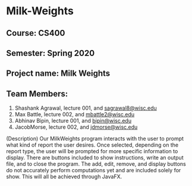 # Milk-Weights


## Course: CS400 
## Semester: Spring 2020
## Project name: Milk Weights
## Team Members:
1. Shashank Agrawal, lecture 001, and sagrawal8@wisc.edu
2. Max Battle, lecture 002, and mbattle2@wisc.edu
3. Abhinav Bipin, lecture 001, and bipin@wisc.edu
4. JacobMorse, lecture 002, and jdmorse@wisc.edu
 
(Description)
Our MilkWeights program interacts with the user to prompt what kind of report the user desires. Once selected, depending on the report type, the user will be prompted for more specific information to display. There are buttons included to show instructions, write an output file, and to close the program. The add, edit, remove, and display buttons do not accurately perform computations yet and are included solely for show. This will all be achieved through JavaFX. 
